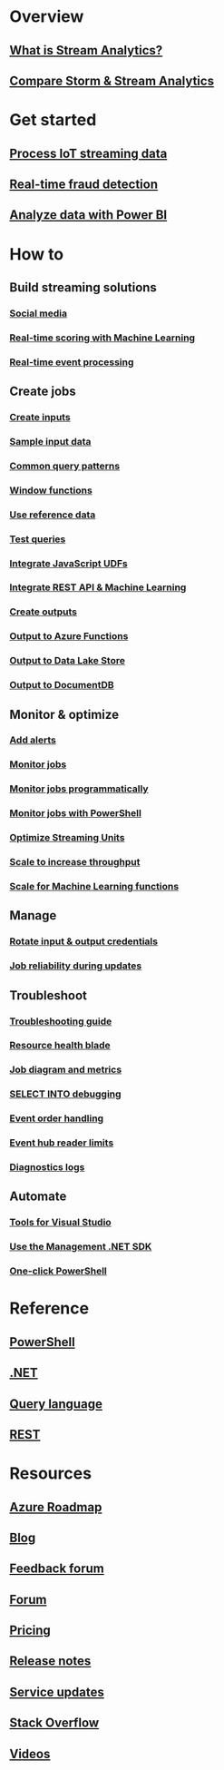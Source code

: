 # Overview
## [What is Stream Analytics?](stream-analytics-introduction.md)
## [Compare Storm & Stream Analytics](stream-analytics-comparison-storm.md)

# Get started
## [Process IoT streaming data](stream-analytics-get-started-with-azure-stream-analytics-to-process-data-from-iot-devices.md)
## [Real-time fraud detection](stream-analytics-real-time-fraud-detection.md)
## [Analyze data with Power BI](stream-analytics-power-bi-dashboard.md)

# How to

## Build streaming solutions
### [Social media](stream-analytics-twitter-sentiment-analysis-trends.md)
### [Real-time scoring with Machine Learning](stream-analytics-machine-learning-integration-tutorial.md)
### [Real-time event processing](stream-analytics-real-time-event-processing-reference-architecture.md)

## Create jobs
### [Create inputs](stream-analytics-define-inputs.md)
### [Sample input data](stream-analytics-sample-data-input.md)
### [Common query patterns](stream-analytics-stream-analytics-query-patterns.md)
### [Window functions](stream-analytics-window-functions.md)
### [Use reference data](stream-analytics-use-reference-data.md)
### [Test queries](stream-analytics-test-query.md)
### [Integrate JavaScript UDFs](stream-analytics-javascript-user-defined-functions.md)
### [Integrate REST API & Machine Learning](stream-analytics-how-to-configure-azure-machine-learning-endpoints-in-stream-analytics.md)
### [Create outputs](stream-analytics-define-outputs.md)
### [Output to Azure Functions](stream-analytics-functions-redis.md)
### [Output to Data Lake Store](stream-analytics-data-lake-output.md)
### [Output to DocumentDB](stream-analytics-documentdb-output.md)

## Monitor &amp; optimize
### [Add alerts](stream-analytics-set-up-alerts.md)
### [Monitor jobs](stream-analytics-monitoring.md)
### [Monitor jobs programmatically](stream-analytics-monitor-jobs.md)
### [Monitor jobs with PowerShell](stream-analytics-monitor-and-manage-jobs-use-powershell.md)
### [Optimize Streaming Units](stream-analytics-streaming-unit-consumption.md)
### [Scale to increase throughput](stream-analytics-scale-jobs.md)
### [Scale for Machine Learning functions](stream-analytics-scale-with-machine-learning-functions.md)

## Manage
### [Rotate input & output credentials](stream-analytics-login-credentials-inputs-outputs.md)
### [Job reliability during updates](stream-analytics-job-reliability.md)

## Troubleshoot
### [Troubleshooting guide](stream-analytics-troubleshooting-guide.md)
### [Resource health blade](stream-analytics-resource-health.md)
### [Job diagram and metrics](stream-analytics-job-diagram-with-metrics.md)
### [SELECT INTO debugging](stream-analytics-select-into.md)
### [Event order handling](stream-analytics-out-of-order-and-late-events.md)
### [Event hub reader limits](stream-analytics-event-hub-consumer-groups.md)
### [Diagnostics logs](stream-analytics-job-diagnostic-logs.md)

## Automate
### [Tools for Visual Studio](stream-analytics-tools-for-visual-studio.md)
### [Use the Management .NET SDK](stream-analytics-dotnet-management-sdk.md)
### [One-click PowerShell](https://github.com/Azure/azure-stream-analytics/tree/master/Samples/ASAOneClick)

# Reference
## [PowerShell](/powershell/module/azurerm.streamanalytics)
## [.NET](/dotnet/api/microsoft.azure.management.streamanalytics)
## [Query language](https://msdn.microsoft.com/library/azure/dn834998)
## [REST](/rest/api/streamanalytics)

# Resources
## [Azure Roadmap](https://azure.microsoft.com/roadmap/)
## [Blog](http://blogs.msdn.com/b/streamanalytics/)
## [Feedback forum](http://feedback.azure.com/forums/270577-azure-stream-analytics)
## [Forum](https://social.msdn.microsoft.com/Forums/home?forum=AzureStreamAnalytics)
## [Pricing](https://azure.microsoft.com/pricing/details/stream-analytics/)
## [Release notes](stream-analytics-release-notes.md)
## [Service updates](https://azure.microsoft.com/updates/?product=stream-analytics)
## [Stack Overflow](http://stackoverflow.com/questions/tagged/azure-stream-analytics)
## [Videos](https://azure.microsoft.com/documentation/videos/index/?services=stream-analytics)
